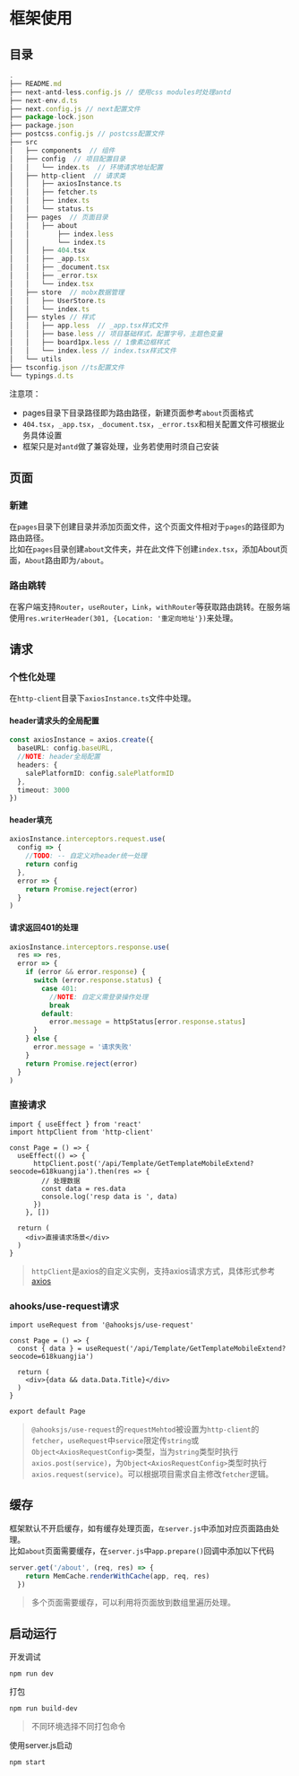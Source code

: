 # 框架使用

## 目录

```ts
.
├── README.md
├── next-antd-less.config.js // 使用css modules时处理antd
├── next-env.d.ts
├── next.config.js // next配置文件
├── package-lock.json
├── package.json
├── postcss.config.js // postcss配置文件
├── src
│   ├── components  // 组件
│   ├── config  // 项目配置目录
│   │   └── index.ts  // 环境请求地址配置
│   ├── http-client  // 请求类
│   │   ├── axiosInstance.ts
│   │   ├── fetcher.ts
│   │   ├── index.ts
│   │   └── status.ts
│   ├── pages  // 页面目录
│   │   ├── about
│   │       ├── index.less
│   │       └── index.ts
│   │   ├── 404.tsx
│   │   ├── _app.tsx
│   │   ├── _document.tsx
│   │   ├── _error.tsx
│   │   └── index.tsx
│   ├── store  // mobx数据管理
│   │   ├── UserStore.ts
│   │   └── index.ts
│   ├── styles // 样式
│   │   ├── app.less  // _app.tsx样式文件
│   │   ├── base.less // 项目基础样式，配置字号，主题色变量
│   │   ├── board1px.less // 1像素边框样式
│   │   └── index.less // index.tsx样式文件
│   └── utils
├── tsconfig.json //ts配置文件
└── typings.d.ts

```

注意项：  

* pages目录下目录路径即为路由路径，新建页面参考`about`页面格式
* `404.tsx`，`_app.tsx`，`_document.tsx`，`_error.tsx`和相关配置文件可根据业务具体设置
* 框架只是对`antd`做了兼容处理，业务若使用时须自己安装
  
## 页面

### 新建

在`pages`目录下创建目录并添加页面文件，这个页面文件相对于`pages`的路径即为路由路径。  
比如在`pages`目录创建`about`文件夹，并在此文件下创建`index.tsx`，添加About页面，`About`路由即为`/about`。

### 路由跳转

在客户端支持`Router`，`useRouter`，`Link`，`withRouter`等获取路由跳转。在服务端使用`res.writerHeader(301, {Location: '重定向地址'})`来处理。

## 请求

### 个性化处理

在`http-client`目录下`axiosInstance.ts`文件中处理。

#### header请求头的全局配置

```typescript
const axiosInstance = axios.create({
  baseURL: config.baseURL,
  //NOTE: header全局配置
  headers: {
    salePlatformID: config.salePlatformID
  },
  timeout: 3000
})
```

#### header填充

```typescript
axiosInstance.interceptors.request.use(
  config => {
    //TODO: -- 自定义对header统一处理
    return config
  },
  error => {
    return Promise.reject(error)
  }
)
```

#### 请求返回401的处理

```typescript
axiosInstance.interceptors.response.use(
  res => res,
  error => {
    if (error && error.response) {
      switch (error.response.status) {
        case 401:
          //NOTE: 自定义需登录操作处理
          break
        default:
          error.message = httpStatus[error.response.status]
      }
    } else {
      error.message = '请求失败'
    }
    return Promise.reject(error)
  }
)
```

### 直接请求

```tsx
import { useEffect } from 'react'
import httpClient from 'http-client'

const Page = () => {
  useEffect(() => {
      httpClient.post('/api/Template/GetTemplateMobileExtend?seocode=618kuangjia').then(res => {
        // 处理数据
        const data = res.data
        console.log('resp data is ', data)
      })
    }, [])

  return (
    <div>直接请求场景</div>
  )
}
```

>`httpClient`是axios的自定义实例，支持axios请求方式，具体形式参考[axios](https://github.com/axios/axios)

### ahooks/use-request请求

```tsx
import useRequest from '@ahooksjs/use-request'

const Page = () => {
  const { data } = useRequest('/api/Template/GetTemplateMobileExtend?seocode=618kuangjia')

  return (
    <div>{data && data.Data.Title}</div>
  )
}

export default Page
```

> `@ahooksjs/use-request`的`requestMehtod`被设置为`http-client`的`fetcher`，`useRequest`中`service`限定传`string`或`Object<AxiosRequestConfig>`类型，当为`string`类型时执行`axios.post(service)`，为`Object<AxiosRequestConfig>`类型时执行`axios.request(service)`。可以根据项目需求自主修改`fetcher`逻辑。

## 缓存

框架默认不开启缓存，如有缓存处理页面，`在server.js`中添加对应页面路由处理。  
比如`about`页面需要缓存，在`server.js`中`app.prepare()`回调中添加以下代码

```typescript
server.get('/about', (req, res) => {
    return MemCache.renderWithCache(app, req, res)
  })
```

> 多个页面需要缓存，可以利用将页面放到数组里遍历处理。

## 启动运行

开发调试

```
npm run dev
```

打包

```
npm run build-dev
```

> 不同环境选择不同打包命令

使用server.js启动

```
npm start
```
